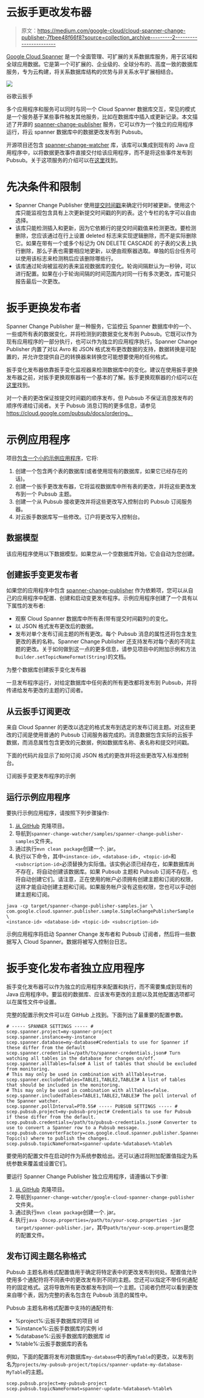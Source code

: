 # 云扳手更改发布器

> 原文：<https://medium.com/google-cloud/cloud-spanner-change-publisher-7fbee48f66f8?source=collection_archive---------2----------------------->

[Google Cloud Spanner](https://cloud.google.com/spanner) 是一个全面管理、可扩展的关系数据库服务，用于区域和全球应用数据。它是第一个可扩展的、企业级的、全球分布的、高度一致的数据库服务，专为云构建，将关系数据库结构的优势与非关系水平扩展相结合。

![](img/16400067b46aef8a444b688bcf1f44a4.png)

谷歌云扳手

多个应用程序和服务可以同时与同一个 Cloud Spanner 数据库交互，常见的模式是一个服务基于某些事件触发其他服务，比如在数据库中插入或更新记录。本文描述了开源的 [spanner-change-publisher](https://github.com/cloudspannerecosystem/spanner-change-watcher/tree/master/google-cloud-spanner-change-publisher) 服务，它可以作为一个独立的应用程序运行，将云 spanner 数据库中的数据更改发布到 Pubsub。

开源项目还包含 [spanner-change-watcher](https://github.com/cloudspannerecosystem/spanner-change-watcher/tree/master/google-cloud-spanner-change-watcher) 库，该库可以集成到现有的 Java 应用程序中，以将数据更改事件直接交付给该应用程序，而不是将这些事件发布到 Pubsub。关于这项服务的介绍可以在[这里](/@knutolavloite/cloud-spanner-change-watcher-b77ca036459c)找到。

# 先决条件和限制

*   Spanner Change Publisher 使用[提交时间戳](https://cloud.google.com/spanner/docs/commit-timestamp)来确定行何时被更新。使用这个库只能监视包含具有上次更新提交时间戳的列的表。这个专栏的名字可以自由选择。
*   该库只能检测插入和更新，因为它依赖行的提交时间戳值来检测更改。要检测删除，您应该通过在行上设置 deleted 标志来实现逻辑删除，而不是实际删除它。如果在带有一个或多个标记为 ON DELETE CASCADE 的子表的父表上执行删除，那么子表也需要相应地更新，以便由观察器选取。单独的后台任务可以使用该标志来检测稍后应该删除哪些行。
*   该库通过轮询被监视的表来监视数据库的变化。轮询间隔默认为一秒钟，可以进行配置。如果在小于轮询间隔的时间范围内对同一行有多次更改，库可能只报告最后一次更改。

# 扳手更换发布者

Spanner Change Publisher 是一种服务，它监控云 Spanner 数据库中的一个、一些或所有表的数据变化，并将检测到的数据变化发布到 Pubsub。它既可以作为现有应用程序的一部分执行，也可以作为独立的应用程序执行。Spanner Change Publisher 内置了对以 Avro 和 JSON 格式发布更改数据的支持，数据转换是可配置的，并允许您提供自己的转换器来转换您可能想要使用的任何格式。

扳手变化发布器依靠扳手变化监视器来检测数据库中的变化。建议在使用扳手更换发布器之前，对扳手更换观察器有一个基本的了解。扳手更换观察器的介绍可以在[这里](/@knutolavloite/cloud-spanner-change-watcher-b77ca036459c)找到。

对一个表的更改保证按提交时间戳的顺序发布，但 Pubsub 不保证消息按发布的顺序传递给订阅者。关于 Pubsub 消息订购的更多信息，请参见 https://cloud.google.com/pubsub/docs/ordering。

# 示例应用程序

项目[包含一个小的示例应用程序](https://github.com/cloudspannerecosystem/spanner-change-watcher/blob/master/samples/spanner-change-publisher-samples/src/main/java/com/google/cloud/spanner/publisher/sample/SimpleChangePublisherSample.java)，它将:

1.  创建一个包含两个表的数据库(或者使用现有的数据库，如果它已经存在的话)。
2.  创建一个扳手更改发布器，它将监视数据库中所有表的更改，并将这些更改发布到一个 Pubsub 主题。
3.  创建一个从 Pubsub 接收更改并将这些更改写入控制台的 Pubsub 订阅服务器。
4.  对云扳手数据库写一些修改。订户将更改写入控制台。

## 数据模型

该应用程序使用以下数据模型。如果您从一个空数据库开始，它会自动为您创建。

## 创建扳手变更发布者

如果您的应用程序中包含 [spanner-change-publisher](https://github.com/cloudspannerecosystem/spanner-change-watcher/tree/master/google-cloud-spanner-change-publisher) 作为依赖项，您可以从自己的应用程序中配置、创建和启动变更发布程序。示例应用程序创建了一个具有以下属性的发布者:

*   观察 Cloud Spanner 数据库中所有表(带有提交时间戳列)的变化。
*   以 JSON 格式发布更改后的数据。
*   发布对单个发布订阅主题的所有更改。每个 Pubsub 消息的属性还将包含发生更改的表的名称。Spanner Change Publisher 还支持发布对每个表的不同主题的更改。关于如何做到这一点的更多信息，请参见项目中的附加示例和方法`Builder.setTopicNameFormat(String)`的文档。

为整个数据库创建扳手变化发布器

一旦发布程序运行，对给定数据库中任何表的所有更改都将发布到 Pubsub，并将传递给发布更改的主题的订阅者。

## 从云扳手订阅更改

来自 Cloud Spanner 的更改以选定的格式发布到选定的发布订阅主题。对这些更改的订阅是使用普通的 Pubsub 订阅服务器完成的。消息数据包含实际的云扳手数据，而消息属性包含更改的元数据，例如数据库名称、表名称和提交时间戳。

下面的代码片段显示了如何订阅 JSON 格式的更改并将这些更改写入标准控制台。

订阅扳手变更发布程序的示例

## 运行示例应用程序

要执行示例应用程序，请按照下列步骤操作:

1.  [从 GitHub](https://github.com/cloudspannerecosystem/spanner-change-watcher) 克隆项目。
2.  导航到`spanner-change-watcher/samples/spanner-change-publisher-samples`文件夹。
3.  通过执行`mvn clean package`创建一个. jar。
4.  执行以下命令，其中`<instance-id>,` `<database-id>, <topic-id>`和`<subscription-id>`必须替换为实际值。该实例必须已经存在，如果数据库尚不存在，将自动创建该数据库。如果 Pubsub 主题和 Pubsub 订阅不存在，也将自动创建它们。请注意，正在使用的帐户必须拥有创建主题和订阅的权限，这样才能自动创建主题和订阅。如果服务帐户没有这些权限，您也可以手动创建主题和订阅。

```
java -cp target/spanner-change-publisher-samples.jar \
com.google.cloud.spanner.publisher.sample.SimpleChangePublisherSample \
<instance-id> <database-id> <topic-id> <subscription-id>
```

示例应用程序将启动 Spanner Change 发布者和 Pubsub 订阅者，然后将一些数据写入 Cloud Spanner。数据将被写入控制台日志。

# 扳手变化发布者独立应用程序

扳手变化发布器可以作为独立的应用程序来配置和执行，而不需要集成到现有的 Java 应用程序中。要监视的数据库、应该发布更改的主题以及其他配置选项都可以在属性文件中设置。

完整的配置示例文件可以在 GitHub 上找到。下面列出了最重要的配置参数。

```
# ----- SPANNER SETTINGS ----- #
scep.spanner.project=my-spanner-project
scep.spanner.instance=my-instance
scep.spanner.database=my-database#Credentials to use for Spanner if these differ from the default
scep.spanner.credentials=/path/to/spanner-credentials.json# Turn watching all tables in the database for changes on/off.
scep.spanner.allTables=false# A list of tables that should be excluded from monitoring.
# This may only be used in combination with allTables=true.
scep.spanner.excludedTables=TABLE1,TABLE2,TABLE3# A list of tables that should be included in the monitoring.
# This may only be used in combination with allTables=false.
scep.spanner.includedTables=TABLE1,TABLE2,TABLE3# The poll interval of the Spanner watcher.
scep.spanner.pollInterval=PT0.5S# ----- PUBSUB SETTINGS ----- #
scep.pubsub.project=my-pubsub-project# Credentials to use for Pubsub if these differ from the default.
scep.pubsub.credentials=/path/to/pubsub-credentials.json# Converter to use to convert a Spanner row to a Pubsub message.
scep.pubsub.converterFactory=com.google.cloud.spanner.publisher.SpannerToJsonFactory# Topic(s) where to publish the changes.
scep.pubsub.topicNameFormat=spanner-update-%database%-%table%
```

要使用的配置文件在启动时作为系统参数给出。还可以通过将附加配置值指定为系统参数来覆盖或设置它们。

要运行 Spanner Change Publisher 独立应用程序，请遵循以下步骤:

1.  [从 GitHub](https://github.com/cloudspannerecosystem/spanner-change-watcher) 克隆项目。
2.  导航到`spanner-change-watcher/google-cloud-spanner-change-publisher`文件夹。
3.  通过执行`mvn clean package`创建一个. jar。
4.  执行`java -Dscep.properties=/path/to/your-scep.properties -jar target/spanner-publisher.jar`，其中`path/to/your-scep.properties`是您的配置文件。

## 发布订阅主题名称格式

Pubsub 主题名称格式配置值用于确定将特定表中的更改发布到何处。配置值允许使用多个通配符将不同表中的更改发布到不同的主题。您还可以指定不带任何通配符的固定格式。这将导致所有更改都发布到同一个主题。订阅者仍然可以看到更改来自哪个表，因为完整的表名包含在 Pubsub 消息的属性中。

Pubsub 主题名称格式配置中支持的通配符有:

*   %project%:云扳手数据库的项目 id
*   %instance%:云扳手数据库的实例 id
*   %database%:云扳手数据库的数据库 id
*   %table%:云扳手数据库的表名

例如，下面的配置将发布对数据库`my-database`中的表`MyTable`的更改，以发布到名为`projects/my-pubsub-project/topics/spanner-update-my-database-MyTable`的主题。

```
scep.pubsub.project=my-pubsub-project
scep.pubsub.topicNameFormat=spanner-update-%database%-%table%
```